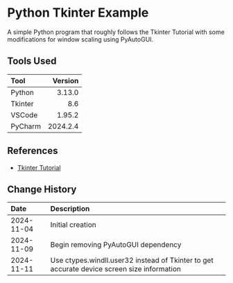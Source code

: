 # Python Tkinter Example
A simple Python program that roughly follows the Tkinter Tutorial with some
modifications for window scaling using PyAutoGUI.

## Tools Used

| Tool       |  Version |
|:-----------|---------:|
| Python     |   3.13.0 |
| Tkinter    |      8.6 |
| VSCode     |   1.95.2 |
| PyCharm    | 2024.2.4 |

## References

* [Tkinter Tutorial](https://www.pythontutorial.net/tkinter/)

## Change History

| Date       | Description                                                                                |
|:-----------|:-------------------------------------------------------------------------------------------|
| 2024-11-04 | Initial creation                                                                           |
| 2024-11-09 | Begin removing PyAutoGUI dependency                                                        |
| 2024-11-11 | Use ctypes.windll.user32 instead of Tkinter to get accurate device screen size information |

